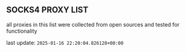 ## SOCKS4 PROXY LIST

all proxies in this list were collected from open sources and tested for functionality

last update: `2025-01-16 22:20:04.826120+00:00`